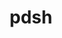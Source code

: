 ---
title: "pdsh"
layout: cache
categories: [package, develop-2024-03-17]
meta: {"versions": ["2.31"], "compilers": ["gcc@=11.4.0", "gcc@=7.5.0", "gcc@=9.4.0", "oneapi@=2024.0.0"], "oss": ["ubuntu18.04", "ubuntu20.04", "ubuntu22.04"], "platforms": ["linux"], "targets": ["neoverse_v1", "neoverse_v2", "ppc64le", "x86_64_v3"], "stacks": ["e4s", "e4s-neoverse-v2", "e4s-neoverse_v1", "e4s-oneapi", "e4s-power", "radiuss", "root", "tutorial"], "num_specs": 6, "num_specs_by_stack": {"root": 6, "radiuss": 1, "e4s-power": 1, "e4s-neoverse_v1": 1, "e4s-neoverse-v2": 1, "tutorial": 1, "e4s": 1, "e4s-oneapi": 1}}
spec_details: [{"hash": "nefrppg3x6v62uo5xc2dsb5wvgi73gb3", "compiler": "gcc@=7.5.0", "versions": ["2.31"], "os": "ubuntu18.04", "platform": "linux", "target": "x86_64_v3", "variants": ["build_system=autotools", "+ssh", "+static_modules"], "stacks": ["root", "radiuss"], "size": "-", "tarball": "https://binaries.spack.io/develop-2024-03-17/build_cache/linux-ubuntu18.04-x86_64_v3/gcc-7.5.0/pdsh-2.31/linux-ubuntu18.04-x86_64_v3-gcc-7.5.0-pdsh-2.31-nefrppg3x6v62uo5xc2dsb5wvgi73gb3.spack"}, {"hash": "sn7cxdylvfe7kftkvrb5j2f6seychxen", "compiler": "gcc@=9.4.0", "versions": ["2.31"], "os": "ubuntu20.04", "platform": "linux", "target": "ppc64le", "variants": ["build_system=autotools", "+ssh", "+static_modules"], "stacks": ["root", "e4s-power"], "size": "-", "tarball": "https://binaries.spack.io/develop-2024-03-17/build_cache/linux-ubuntu20.04-ppc64le/gcc-9.4.0/pdsh-2.31/linux-ubuntu20.04-ppc64le-gcc-9.4.0-pdsh-2.31-sn7cxdylvfe7kftkvrb5j2f6seychxen.spack"}, {"hash": "rcb2lz6zjbark4tzxicn2qsclu6auxlm", "compiler": "gcc@=11.4.0", "versions": ["2.31"], "os": "ubuntu22.04", "platform": "linux", "target": "neoverse_v1", "variants": ["build_system=autotools", "+ssh", "+static_modules"], "stacks": ["root", "e4s-neoverse_v1"], "size": "-", "tarball": "https://binaries.spack.io/develop-2024-03-17/build_cache/linux-ubuntu22.04-neoverse_v1/gcc-11.4.0/pdsh-2.31/linux-ubuntu22.04-neoverse_v1-gcc-11.4.0-pdsh-2.31-rcb2lz6zjbark4tzxicn2qsclu6auxlm.spack"}, {"hash": "s7ztycrg43ghppztjqaxig774ml6q43p", "compiler": "gcc@=11.4.0", "versions": ["2.31"], "os": "ubuntu22.04", "platform": "linux", "target": "neoverse_v2", "variants": ["build_system=autotools", "+ssh", "+static_modules"], "stacks": ["root", "e4s-neoverse-v2"], "size": "-", "tarball": "https://binaries.spack.io/develop-2024-03-17/build_cache/linux-ubuntu22.04-neoverse_v2/gcc-11.4.0/pdsh-2.31/linux-ubuntu22.04-neoverse_v2-gcc-11.4.0-pdsh-2.31-s7ztycrg43ghppztjqaxig774ml6q43p.spack"}, {"hash": "jtzmsatarulavawyw5xsyyx4sy5r4led", "compiler": "gcc@=11.4.0", "versions": ["2.31"], "os": "ubuntu22.04", "platform": "linux", "target": "x86_64_v3", "variants": ["build_system=autotools", "+ssh", "+static_modules"], "stacks": ["tutorial", "root", "e4s"], "size": "-", "tarball": "https://binaries.spack.io/develop-2024-03-17/build_cache/linux-ubuntu22.04-x86_64_v3/gcc-11.4.0/pdsh-2.31/linux-ubuntu22.04-x86_64_v3-gcc-11.4.0-pdsh-2.31-jtzmsatarulavawyw5xsyyx4sy5r4led.spack"}, {"hash": "5n6dc2ix2d7firxe5ps6x6tff4veoj4r", "compiler": "oneapi@=2024.0.0", "versions": ["2.31"], "os": "ubuntu22.04", "platform": "linux", "target": "x86_64_v3", "variants": ["build_system=autotools", "+ssh", "+static_modules"], "stacks": ["root", "e4s-oneapi"], "size": "-", "tarball": "https://binaries.spack.io/develop-2024-03-17/build_cache/linux-ubuntu22.04-x86_64_v3/oneapi-2024.0.0/pdsh-2.31/linux-ubuntu22.04-x86_64_v3-oneapi-2024.0.0-pdsh-2.31-5n6dc2ix2d7firxe5ps6x6tff4veoj4r.spack"}]
---